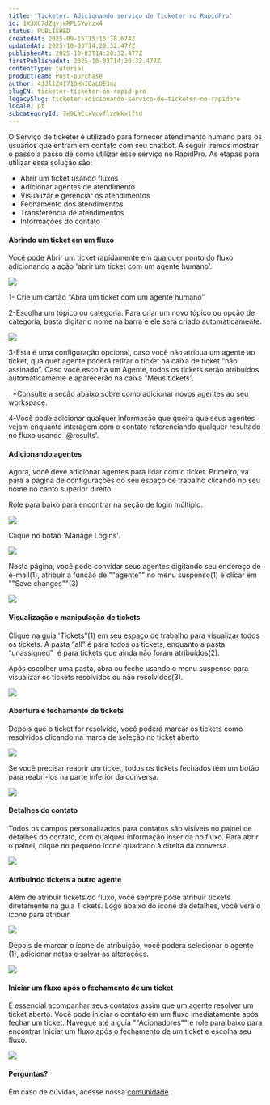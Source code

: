 ```yaml
---
title: 'Ticketer: Adicionando serviço de Ticketer no RapidPro'
id: 1X3XC7dZqvjeRPL5Ywrzx4
status: PUBLISHED
createdAt: 2025-09-15T15:15:18.674Z
updatedAt: 2025-10-03T14:20:32.477Z
publishedAt: 2025-10-03T14:20:32.477Z
firstPublishedAt: 2025-10-03T14:20:32.477Z
contentType: tutorial
productTeam: Post-purchase
author: 4JJllZ4I71DHhIOaLOE3nz
slugEN: ticketer-ticketer-on-rapid-pro
legacySlug: ticketer-adicionando-servico-de-ticketer-no-rapidpro
locale: pt
subcategoryId: 7e9LaCixVcvflzgWkxlftd
---
```


O Serviço de ticketer é utilizado para fornecer atendimento humano para os usuários que entram em contato com seu chatbot. A seguir iremos mostrar o passo a passo de como utilizar esse serviço no RapidPro. As etapas para utilizar essa solução são:

- Abrir um ticket usando fluxos
- Adicionar agentes de atendimento
- Visualizar e gerenciar os atendimentos
- Fechamento dos atendimentos
- Transferência de atendimentos
- Informações do contato

#### **Abrindo um ticket em um fluxo**

Você pode Abrir um ticket rapidamente em qualquer ponto do fluxo adicionando a ação 'abrir um ticket com um agente humano'.

![](https://raw.githubusercontent.com/vtexdocs/help-center-content/refs/heads/main/docs/pt/tutorials/weni-by-vtex/integra%C3%A7%C3%B5es/ticketer-adicionando-servico-de-ticketer-no-rapidpro_1.png)

1\- Crie um cartão “Abra um ticket com um agente humano”

2-Escolha um tópico ou categoria. Para criar um novo tópico ou opção de categoria, basta digitar o nome na barra e ele será criado automaticamente.

![](https://raw.githubusercontent.com/vtexdocs/help-center-content/refs/heads/main/docs/pt/tutorials/weni-by-vtex/integra%C3%A7%C3%B5es/ticketer-adicionando-servico-de-ticketer-no-rapidpro_2.png)

3-Esta é uma configuração opcional, caso você não atribua um agente ao ticket, qualquer agente poderá retirar o ticket na caixa de ticket “não assinado”. Caso você escolha um Agente, todos os tickets serão atribuídos automaticamente e aparecerão na caixa “Meus tickets”.

  \*Consulte a seção abaixo sobre como adicionar novos agentes ao seu workspace.

4-Você pode adicionar qualquer informação que queira que seus agentes vejam enquanto interagem com o contato referenciando qualquer resultado no fluxo usando '@results'.

#### **Adicionando agentes**

Agora, você deve adicionar agentes para lidar com o ticket. Primeiro, vá para a página de configurações do seu espaço de trabalho clicando no seu nome no canto superior direito.

Role para baixo para encontrar na seção de login múltiplo.

![](https://raw.githubusercontent.com/vtexdocs/help-center-content/refs/heads/main/docs/pt/tutorials/weni-by-vtex/integra%C3%A7%C3%B5es/ticketer-adicionando-servico-de-ticketer-no-rapidpro_3.png)

Clique no botão 'Manage Logins'.

![](https://raw.githubusercontent.com/vtexdocs/help-center-content/refs/heads/main/docs/pt/tutorials/weni-by-vtex/integra%C3%A7%C3%B5es/ticketer-adicionando-servico-de-ticketer-no-rapidpro_4.png)

Nesta página, você pode convidar seus agentes digitando seu endereço de e-mail(1\), atribuir a função de ""agente"" no menu suspenso(1\) e clicar em ""Save changes""(3\)

![](https://raw.githubusercontent.com/vtexdocs/help-center-content/refs/heads/main/docs/pt/tutorials/weni-by-vtex/integra%C3%A7%C3%B5es/ticketer-adicionando-servico-de-ticketer-no-rapidpro_5.png)

#### **Visualização e manipulação de tickets**

Clique na guia 'Tickets”(1\) em seu espaço de trabalho para visualizar todos os tickets. A pasta “all” é para todos os tickets, enquanto a pasta “unassigned”  é para tickets que ainda não foram atribuídos(2\).

Após escolher uma pasta, abra ou feche usando o menu suspenso para visualizar os tickets resolvidos ou não resolvidos(3\).

![](https://raw.githubusercontent.com/vtexdocs/help-center-content/refs/heads/main/docs/pt/tutorials/weni-by-vtex/integra%C3%A7%C3%B5es/ticketer-adicionando-servico-de-ticketer-no-rapidpro_6.png)

#### **Abertura e fechamento de tickets**

Depois que o ticket for resolvido, você poderá marcar os tickets como resolvidos clicando na marca de seleção no ticket aberto.

![](https://raw.githubusercontent.com/vtexdocs/help-center-content/refs/heads/main/docs/pt/tutorials/weni-by-vtex/integra%C3%A7%C3%B5es/ticketer-adicionando-servico-de-ticketer-no-rapidpro_7.png)

Se você precisar reabrir um ticket, todos os tickets fechados têm um botão para reabri-los na parte inferior da conversa.

![](https://raw.githubusercontent.com/vtexdocs/help-center-content/refs/heads/main/docs/pt/tutorials/weni-by-vtex/integra%C3%A7%C3%B5es/ticketer-adicionando-servico-de-ticketer-no-rapidpro_8.png)

#### **Detalhes do contato**

Todos os campos personalizados para contatos são visíveis no painel de detalhes do contato, com qualquer informação inserida no fluxo. Para abrir o painel, clique no pequeno ícone quadrado à direita da conversa.

![](https://raw.githubusercontent.com/vtexdocs/help-center-content/refs/heads/main/docs/pt/tutorials/weni-by-vtex/integra%C3%A7%C3%B5es/ticketer-adicionando-servico-de-ticketer-no-rapidpro_9.png)

#### **Atribuindo tickets a outro agente**

Além de atribuir tickets do fluxo, você sempre pode atribuir tickets diretamente na guia Tickets. Logo abaixo do ícone de detalhes, você verá o ícone para atribuir.

![](https://raw.githubusercontent.com/vtexdocs/help-center-content/refs/heads/main/docs/pt/tutorials/weni-by-vtex/integra%C3%A7%C3%B5es/ticketer-adicionando-servico-de-ticketer-no-rapidpro_10.png)

Depois de marcar o ícone de atribuição, você poderá selecionar o agente (1\), adicionar notas e salvar as alterações.

![](https://raw.githubusercontent.com/vtexdocs/help-center-content/refs/heads/main/docs/pt/tutorials/weni-by-vtex/integra%C3%A7%C3%B5es/ticketer-adicionando-servico-de-ticketer-no-rapidpro_11.png)

#### **Iniciar um fluxo após o fechamento de um ticket**

É essencial acompanhar seus contatos assim que um agente resolver um ticket aberto. Você pode iniciar o contato em um fluxo imediatamente após fechar um ticket. Navegue até a guia ""Acionadores"" e role para baixo para encontrar Iniciar um fluxo após o fechamento de um ticket e escolha seu fluxo.

![](https://raw.githubusercontent.com/vtexdocs/help-center-content/refs/heads/main/docs/pt/tutorials/weni-by-vtex/integra%C3%A7%C3%B5es/ticketer-adicionando-servico-de-ticketer-no-rapidpro_12.png)

#### **Perguntas?**

Em caso de dúvidas, acesse nossa [comunidade](https://comunidade.weni.ai) .
